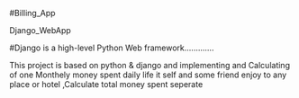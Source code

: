 #Billing_App

Django_WebApp


#Django is a high-level Python Web framework.............



This project is based on python & django and implementing and Calculating of one Monthely money spent daily life it self and
some friend enjoy to any place or hotel ,Calculate total money spent seperate
